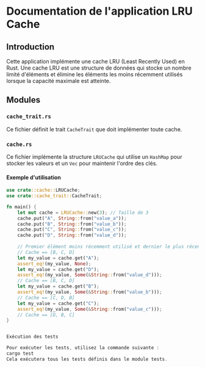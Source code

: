 # Documentation de l'application LRU Cache

## Introduction

Cette application implémente une cache LRU (Least Recently Used) en Rust. Une cache LRU est une structure de données qui stocke un nombre limité d'éléments et élimine les éléments les moins récemment utilisés lorsque la capacité maximale est atteinte.

## Modules

### `cache_trait.rs`

Ce fichier définit le trait `CacheTrait` que doit implémenter toute cache.

### `cache.rs`

Ce fichier implémente la structure `LRUCache` qui utilise un `HashMap` pour stocker les valeurs et un `Vec` pour maintenir l'ordre des clés.

#### Exemple d'utilisation

```rust
use crate::cache::LRUCache;
use crate::cache_trait::CacheTrait;

fn main() {
    let mut cache = LRUCache::new(3); // Taille de 3
    cache.put("A", String::from("value_a"));
    cache.put("B", String::from("value_b"));
    cache.put("C", String::from("value_c"));
    cache.put("D", String::from("value_d"));
    
    // Premier élément moins récemment utilisé et dernier le plus récent
    // Cache == [B, C, D]
    let my_value = cache.get("A");
    assert_eq!(my_value, None);
    let my_value = cache.get("D");
    assert_eq!(my_value, Some(&String::from("value_d")));
    // Cache == [B, C, D]
    let my_value = cache.get("B");
    assert_eq!(my_value, Some(&String::from("value_b")));
    // Cache == [C, D, B]
    let my_value = cache.get("C");
    assert_eq!(my_value, Some(&String::from("value_c")));
    // Cache == [D, B, C]
}


Exécution des tests

Pour exécuter les tests, utilisez la commande suivante :
cargo test
Cela exécutera tous les tests définis dans le module tests.
